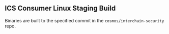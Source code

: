 ## ICS Consumer Linux Staging Build

Binaries are built to the specified commit in the `cosmos/interchain-security` repo.

